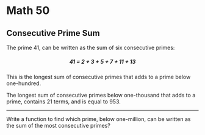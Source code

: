 # Math 50

## Consecutive Prime Sum

The prime 41, can be written as the sum of six consecutive primes:

<h5 style="text-align:center;">41 = 2 + 3 + 5 + 7 + 11 + 13</h5>

This is the longest sum of consecutive primes that adds to a prime below one-hundred.

The longest sum of consecutive primes below one-thousand that adds to a prime, contains 21 terms, and is equal to 953.

---
Write a function to find which prime, below one-million, can be written as the sum of the most consecutive primes?